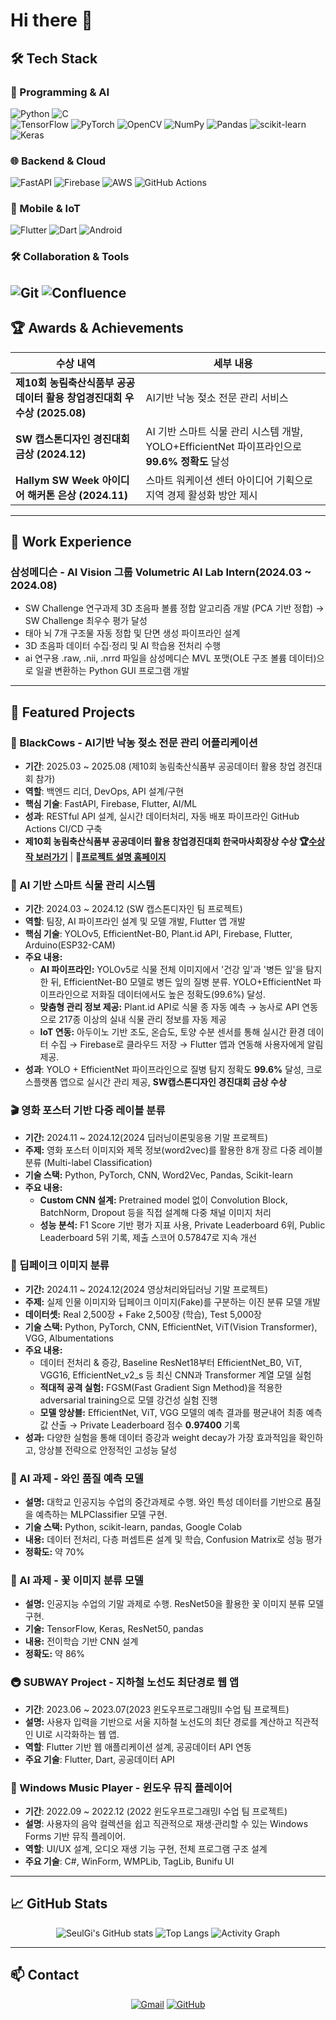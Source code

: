 # Hi there 👋

<div align="center">
</div>

## 🛠️ Tech Stack

### 🚀 Programming & AI
![Python](https://img.shields.io/badge/Python-3776AB?style=flat-square&logo=Python&logoColor=white)
![C](https://img.shields.io/badge/C-A8B9CC?style=flat-square&logo=C&logoColor=white)  
![TensorFlow](https://img.shields.io/badge/TensorFlow-FF6F00?style=flat-square&logo=TensorFlow&logoColor=white)
![PyTorch](https://img.shields.io/badge/PyTorch-EE4C2C?style=flat-square&logo=PyTorch&logoColor=white)
![OpenCV](https://img.shields.io/badge/OpenCV-5C3EE8?style=flat-square&logo=OpenCV&logoColor=white)
![NumPy](https://img.shields.io/badge/NumPy-013243?style=flat-square&logo=NumPy&logoColor=white)
![Pandas](https://img.shields.io/badge/Pandas-150458?style=flat-square&logo=Pandas&logoColor=white)
![scikit-learn](https://img.shields.io/badge/scikit--learn-F7931E?style=flat-square&logo=scikit-learn&logoColor=white)
![Keras](https://img.shields.io/badge/Keras-D00000?style=flat-square&logo=Keras&logoColor=white)

### 🌐 Backend & Cloud
![FastAPI](https://img.shields.io/badge/FastAPI-009688?style=flat-square&logo=FastAPI&logoColor=white)
![Firebase](https://img.shields.io/badge/Firebase-FFCA28?style=flat-square&logo=Firebase&logoColor=black)
![AWS](https://img.shields.io/badge/AWS-232F3E?style=flat-square&logo=AmazonAWS&logoColor=white)
![GitHub Actions](https://img.shields.io/badge/GitHub%20Actions-2088FF?style=flat-square&logo=GitHub-Actions&logoColor=white)

### 📱 Mobile & IoT
![Flutter](https://img.shields.io/badge/Flutter-02569B?style=flat-square&logo=Flutter&logoColor=white)
![Dart](https://img.shields.io/badge/Dart-0175C2?style=flat-square&logo=Dart&logoColor=white)
![Android](https://img.shields.io/badge/Android-3DDC84?style=flat-square&logo=Android&logoColor=white)

### 🛠️ Collaboration & Tools
![Git](https://img.shields.io/badge/Git-F05032?style=flat-square&logo=Git&logoColor=white)
![Confluence](https://img.shields.io/badge/Confluence-172B4D?style=flat-square&logo=Confluence&logoColor=white)
---

## 🏆 Awards & Achievements

| 수상 내역 | 세부 내용 |
| --- | --- |
| **제10회 농림축산식품부 공공데이터 활용 창업경진대회 우수상 (2025.08)** | AI기반 낙농 젖소 전문 관리 서비스 |
| **SW 캡스톤디자인 경진대회 금상 (2024.12)** | AI 기반 스마트 식물 관리 시스템 개발, YOLO+EfficientNet 파이프라인으로 **99.6% 정확도** 달성 |
| **Hallym SW Week 아이디어 해커톤 은상 (2024.11)** | 스마트 워케이션 센터 아이디어 기획으로 지역 경제 활성화 방안 제시 |


---

## 💼 Work Experience

### 삼성메디슨 - AI Vision 그룹 Volumetric AI Lab Intern(2024.03 ~ 2024.08)

- SW Challenge 연구과제 3D 초음파 볼륨 정합 알고리즘 개발 (PCA 기반 정합) → SW Challenge 최우수 평가 달성
- 태아 뇌 7개 구조물 자동 정합 및 단면 생성 파이프라인 설계
- 3D 초음파 데이터 수집·정리 및 AI 학습용 전처리 수행
- ai 연구용 .raw, .nii, .nrrd 파일을 삼성메디슨 MVL 포맷(OLE 구조 볼륨 데이터)으로 일괄 변환하는 Python GUI 프로그램 개발

---

## 🚀 Featured Projects

### 🐄 BlackCows - AI기반 낙농 젖소 전문 관리 어플리케이션
- **기간**: 2025.03 ~ 2025.08 (제10회 농림축산식품부 공공데이터 활용 창업 경진대회 참가)
- **역할**: 백엔드 리더, DevOps, API 설계/구현
- **핵심 기술**: FastAPI, Firebase, Flutter, AI/ML
- **성과**: RESTful API 설계, 실시간 데이터처리, 자동 배포 파이프라인 GitHub Actions CI/CD 구축
- **제10회 농림축산식품부 공공데이터 활용 창업경진대회 한국마사회장상 수상 🏆[수상작 보러가기](https://data.mafra.go.kr/contest/getWinnerNew.do)** | **🔗[프로젝트 설명 홈페이지](https://blackcows-team.github.io/blackcows-privacy/index.html)**


### 🌱 AI 기반 스마트 식물 관리 시스템
- **기간**: 2024.03 ~ 2024.12 (SW 캡스톤디자인 팀 프로젝트)
- **역할**: 팀장, AI 파이프라인 설계 및 모델 개발, Flutter 앱 개발
- **핵심 기술**: YOLOv5, EfficientNet-B0, Plant.id API, Firebase, Flutter, Arduino(ESP32-CAM)
- **주요 내용:**
  - **AI 파이프라인:** YOLOv5로 식물 전체 이미지에서 '건강 잎'과 '병든 잎'을 탐지한 뒤, EfficientNet-B0 모델로 병든 잎의 질병 분류. YOLO+EfficientNet 파이프라인으로 저화질 데이터에서도 높은 정확도(99.6%) 달성.
  - **맞춤형 관리 정보 제공:** Plant.id API로 식물 종 자동 예측 → 농사로 API 연동으로 217종 이상의 실내 식물 관리 정보를 자동 제공
  - **IoT 연동:** 아두이노 기반 조도, 온습도, 토양 수분 센서를 통해 실시간 환경 데이터 수집 → Firebase로 클라우드 저장 → Flutter 앱과 연동해 사용자에게 알림 제공.
- **성과**: YOLO + EfficientNet 파이프라인으로 질병 탐지 정확도 **99.6%** 달성, 크로스플랫폼 앱으로 실시간 관리 제공, **SW캡스톤디자인 경진대회 금상 수상**


### 🎬 영화 포스터 기반 다중 레이블 분류
- **기간:** 2024.11 ~ 2024.12(2024 딥러닝이론및응용 기말 프로젝트)
- **주제:** 영화 포스터 이미지와 제목 정보(word2vec)를 활용한 8개 장르 다중 레이블 분류 (Multi-label Classification)
- **기술 스택:** Python, PyTorch, CNN, Word2Vec, Pandas, Scikit-learn
- **주요 내용:**
  - **Custom CNN 설계:** Pretrained model 없이 Convolution Block, BatchNorm, Dropout 등을 직접 설계해 다중 채널 이미지 처리
  - **성능 분석:** F1 Score 기반 평가 지표 사용, Private Leaderboard 6위, Public Leaderboard 5위 기록, 제출 스코어 0.57847로 지속 개선


### 🚀 딥페이크 이미지 분류
- **기간:** 2024.11 ~ 2024.12(2024 영상처리와딥러닝 기말 프로젝트)
- **주제:** 실제 인물 이미지와 딥페이크 이미지(Fake)를 구분하는 이진 분류 모델 개발
- **데이터셋:** Real 2,500장 + Fake 2,500장 (학습), Test 5,000장
- **기술 스택:** Python, PyTorch, CNN, EfficientNet, ViT(Vision Transformer), VGG, Albumentations
- **주요 내용:**
  - 데이터 전처리 & 증강, Baseline ResNet18부터 EfficientNet_B0, ViT, VGG16, EfficientNet_v2_s 등 최신 CNN과 Transformer 계열 모델 실험
  - **적대적 공격 실험:** FGSM(Fast Gradient Sign Method)을 적용한 adversarial training으로 모델 강건성 실험 진행
  - **모델 앙상블:** EfficientNet, ViT, VGG 모델의 예측 결과를 평균내어 최종 예측값 산출 → Private Leaderboard 점수 **0.97400** 기록
- **성과:** 다양한 실험을 통해 데이터 증강과 weight decay가 가장 효과적임을 확인하고, 앙상블 전략으로 안정적인 고성능 달성

### 🍷 AI 과제 - 와인 품질 예측 모델
- **설명:** 대학교 인공지능 수업의 중간과제로 수행. 와인 특성 데이터를 기반으로 품질을 예측하는 MLPClassifier 모델 구현.
- **기술 스택:** Python, scikit-learn, pandas, Google Colab
- **내용:** 데이터 전처리, 다층 퍼셉트론 설계 및 학습, Confusion Matrix로 성능 평가
- **정확도:** 약 70%

### 🌼 AI 과제 - 꽃 이미지 분류 모델
- **설명:** 인공지능 수업의 기말 과제로 수행. ResNet50을 활용한 꽃 이미지 분류 모델 구현.
- **기술:** TensorFlow, Keras, ResNet50, pandas
- **내용:** 전이학습 기반 CNN 설계
- **정확도:** 약 86%

### 🚇 SUBWAY Project - 지하철 노선도 최단경로 웹 앱
- **기간**: 2023.06 ~ 2023.07(2023 윈도우프로그래밍II 수업 팀 프로젝트)
- **설명:** 사용자 입력을 기반으로 서울 지하철 노선도의 최단 경로를 계산하고 직관적인 UI로 시각화하는 웹 앱.
- **역할**: Flutter 기반 웹 애플리케이션 설계, 공공데이터 API 연동
- **주요 기술**: Flutter, Dart, 공공데이터 API



### 🎵 Windows Music Player - 윈도우 뮤직 플레이어
- **기간**: 2022.09 ~ 2022.12 (2022 윈도우프로그래밍I 수업 팀 프로젝트)
- **설명**: 사용자의 음악 컬렉션을 쉽고 직관적으로 재생·관리할 수 있는 Windows Forms 기반 뮤직 플레이어.
- **역할**: UI/UX 설계, 오디오 재생 기능 구현, 전체 프로그램 구조 설계
- **주요 기술**: C#, WinForm, WMPLib, TagLib, Bunifu UI

---

## 📈 GitHub Stats

<div align="center">

![SeulGi's GitHub stats](https://github-readme-stats.vercel.app/api?username=SeulGi0117&show_icons=true&theme=radical)
![Top Langs](https://github-readme-stats.vercel.app/api/top-langs/?username=SeulGi0117&layout=compact&theme=radical)
![Activity Graph](https://github-readme-activity-graph.vercel.app/graph?username=SeulGi0117&theme=github-compact)

</div>

---

## 📫 Contact

<div align="center">

[![Gmail](https://img.shields.io/badge/Gmail-Contact-d14836?style=flat-square&logo=Gmail&logoColor=white)](mailto:jusanha17@gmail.com)
[![GitHub](https://img.shields.io/badge/GitHub-SeulGi0117-181717?style=flat-square&logo=GitHub)](https://github.com/SeulGi0117)

</div>
